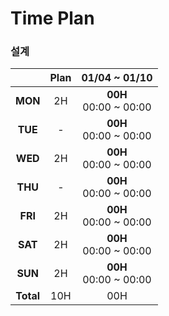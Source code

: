 # Time Plan

### 설계

| | Plan | 01/04 ~ 01/10 |
|:-:|:-:|:-:|
| **MON** | 2H | **00H**<br/>00:00 ~ 00:00 |
| **TUE** | - | **00H**<br/>00:00 ~ 00:00 |
| **WED** | 2H | **00H**<br/>00:00 ~ 00:00 |
| **THU** | - | **00H**<br/>00:00 ~ 00:00 |
| **FRI** | 2H | **00H**<br/>00:00 ~ 00:00 |
| **SAT** | 2H | **00H**<br/>00:00 ~ 00:00 |
| **SUN** | 2H | **00H**<br/>00:00 ~ 00:00 |
| **Total** | 10H | 00H |
